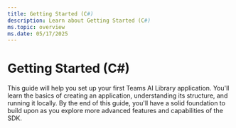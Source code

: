 ```yaml
---
title: Getting Started (C#)
description: Learn about Getting Started (C#)
ms.topic: overview
ms.date: 05/17/2025
---
```


# Getting Started (C#)

This guide will help you set up your first Teams AI Library application. You'll learn the basics of creating an application, understanding its structure, and running it locally. By the end of this guide, you'll have a solid foundation to build upon as you explore more advanced features and capabilities of the SDK.
